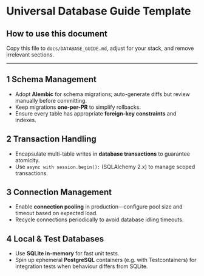 # Universal Database Guide Template

## How to use this document
Copy this file to `docs/DATABASE_GUIDE.md`, adjust for your stack, and remove irrelevant sections.

---

## 1  Schema Management
- Adopt **Alembic** for schema migrations; auto-generate diffs but review manually before committing.
- Keep migrations **one-per-PR** to simplify rollbacks.
- Ensure every table has appropriate **foreign-key constraints** and indexes.

## 2  Transaction Handling
- Encapsulate multi-table writes in **database transactions** to guarantee atomicity.
- Use `async with session.begin():` (SQLAlchemy 2.x) to manage scoped transactions.

## 3  Connection Management
- Enable **connection pooling** in production—configure pool size and timeout based on expected load.
- Recycle connections periodically to avoid database idling timeouts.

## 4  Local & Test Databases
- Use **SQLite in-memory** for fast unit tests.
- Spin up ephemeral **PostgreSQL** containers (e.g. with Testcontainers) for integration tests when behaviour differs from SQLite.
